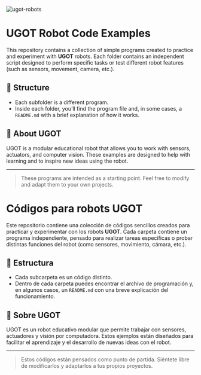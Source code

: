 ![ugot-robots](https://github.com/user-attachments/assets/9f78a572-efc5-4d7e-9d14-8081f70880f0)

# UGOT Robot Code Examples

This repository contains a collection of simple programs created to practice and experiment with **UGOT** robots. Each folder contains an independent script designed to perform specific tasks or test different robot features (such as sensors, movement, camera, etc.).

## 📁 Structure

- Each subfolder is a different program.
- Inside each folder, you’ll find the program file and, in some cases, a `README.md` with a brief explanation of how it works.

## 🤖 About UGOT

UGOT is a modular educational robot that allows you to work with sensors, actuators, and computer vision. These examples are designed to help with learning and to inspire new ideas using the robot.

---

> These programs are intended as a starting point. Feel free to modify and adapt them to your own projects.




# Códigos para robots UGOT

Este repositorio contiene una colección de códigos sencillos creados para practicar y experimentar con los robots **UGOT**. Cada carpeta contiene un programa independiente, pensado para realizar tareas específicas o probar distintas funciones del robot (como sensores, movimiento, cámara, etc.).

## 📁 Estructura

- Cada subcarpeta es un código distinto.
- Dentro de cada carpeta puedes encontrar el archivo de programación y, en algunos casos, un `README.md` con una breve explicación del funcionamiento.

## 🤖 Sobre UGOT

UGOT es un robot educativo modular que permite trabajar con sensores, actuadores y visión por computadora. Estos ejemplos están diseñados para facilitar el aprendizaje y el desarrollo de nuevas ideas con el robot.

---

> Estos códigos están pensados como punto de partida. Siéntete libre de modificarlos y adaptarlos a tus propios proyectos.
